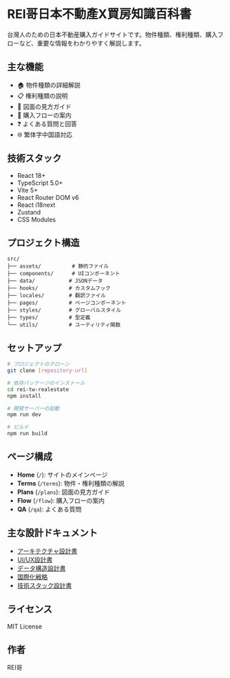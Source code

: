# REI哥日本不動產X買房知識百科書

台灣人のための日本不動産購入ガイドサイトです。物件種類、権利種類、購入フローなど、重要な情報をわかりやすく解説します。

## 主な機能

- 🏠 物件種類の詳細解説
- 📋 権利種類の説明
- 📐 図面の見方ガイド
- 🔄 購入フローの案内
- ❓ よくある質問と回答
- 🌐 繁体字中国語対応

## 技術スタック

- React 18+
- TypeScript 5.0+
- Vite 5+
- React Router DOM v6
- React i18next
- Zustand
- CSS Modules

## プロジェクト構造

```
src/
├── assets/          # 静的ファイル
├── components/      # UIコンポーネント
├── data/           # JSONデータ
├── hooks/          # カスタムフック
├── locales/        # 翻訳ファイル
├── pages/          # ページコンポーネント
├── styles/         # グローバルスタイル
├── types/          # 型定義
└── utils/          # ユーティリティ関数
```

## セットアップ

```bash
# プロジェクトのクローン
git clone [repository-url]

# 依存パッケージのインストール
cd rei-tw-realestate
npm install

# 開発サーバーの起動
npm run dev

# ビルド
npm run build
```

## ページ構成

- **Home** (`/`): サイトのメインページ
- **Terms** (`/terms`): 物件・権利種類の解説
- **Plans** (`/plans`): 図面の見方ガイド
- **Flow** (`/flow`): 購入フローの案内
- **QA** (`/qa`): よくある質問

## 主な設計ドキュメント

- [アーキテクチャ設計書](architecture_design.md)
- [UI/UX設計書](ui_ux_design.md)
- [データ構造設計書](data_structure_design.md)
- [国際化戦略](i18n_design.md)
- [技術スタック設計書](tech_stack_design.md)

## ライセンス

MIT License

## 作者

REI哥
